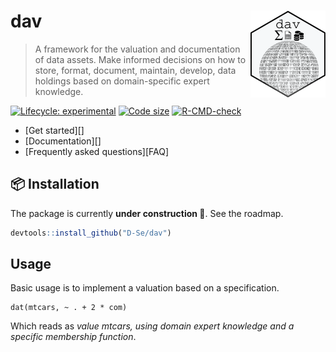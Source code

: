 
<!-- README.md is generated from README.Rmd. Please edit that file -->

# dav <img src="man/figures/logo.png" align="right" width="120"/>

> A framework for the valuation and documentation of data assets. Make
> informed decisions on how to store, format, document, maintain,
> develop, data holdings based on domain-specific expert knowledge.

<!-- badges: start -->

[![Lifecycle:
experimental](https://img.shields.io/badge/lifecycle-experimental-orange.svg)](https://lifecycle.r-lib.org/articles/stages.html#experimental)
[![Code
size](https://img.shields.io/github/languages/code-size/D-Se/dav.svg)](https://github.com/D-Se/dav)
[![R-CMD-check](https://github.com/D-Se/dav/actions/workflows/R-CMD-check.yaml/badge.svg)](https://github.com/D-Se/dav/actions/workflows/R-CMD-check.yaml)

<!-- badges: end -->

<div id="tldr">

-   \[Get started\]\[\]
-   \[Documentation\]\[\]
-   \[Frequently asked questions\]\[FAQ\]

</div>

## :package: Installation

The package is currently **under construction :construction:**. See the
roadmap.

``` r
devtools::install_github("D-Se/dav")
```

## Usage

Basic usage is to implement a valuation based on a specification.

    dat(mtcars, ~ . + 2 * com)

Which reads as *value mtcars, using domain expert knowledge and a
specific membership function*.
